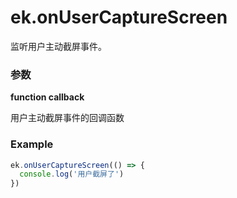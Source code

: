 # ek.onUserCaptureScreen

监听用户主动截屏事件。

### 参数

**function callback**

用户主动截屏事件的回调函数

### Example

```ts
ek.onUserCaptureScreen(() => {
  console.log('用户截屏了')
})
```
